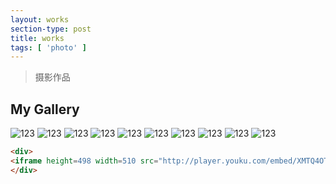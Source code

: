 ```yaml
---
layout: works
section-type: post
title: works
tags: [ 'photo' ]
---
```

>摄影作品

## My Gallery 

![123](/img/posts/2/1.jpg)
![123](/img/posts/2/2.jpg)
![123](/img/posts/2/3.jpg)
![123](/img/posts/2/4.jpg)
![123](/img/posts/2/5.jpg)
![123](/img/posts/2/6.jpg)
![123](/img/posts/2/7.jpg)
![123](/img/posts/2/8.jpg)
![123](/img/posts/2/9.jpg)
![123](/img/posts/2/10.jpg)

```html
<div>
<iframe height=498 width=510 src="http://player.youku.com/embed/XMTQ4OTY2MzM4MA==" frameborder=0 allowfullscreen></iframe>
</div>
```
